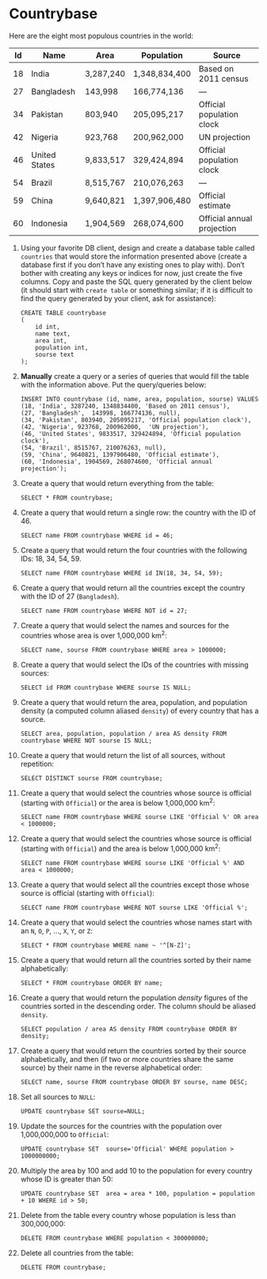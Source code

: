# Countrybase

Here are the eight most populous countries in the world: 

| Id | Name           | Area      | Population    | Source                     |
|----|----------------|-----------|---------------|----------------------------|
| 18 |  India         | 3,287,240 | 1,348,834,400 | Based on 2011 census       |
| 27 |  Bangladesh    | 143,998   | 166,774,136   | —                          |
| 34 |  Pakistan      | 803,940   | 205,095,217   | Official population clock  |
| 42 |  Nigeria       | 923,768   | 200,962,000   | UN projection              |
| 46 |  United States | 9,833,517 | 329,424,894   | Official population clock  |
| 54 |  Brazil        | 8,515,767 | 210,076,263   | —                          |
| 59 |  China         | 9,640,821 | 1,397,906,480 | Official estimate          |
| 60 |  Indonesia     | 1,904,569 | 268,074,600   | Official annual projection |

1. Using your favorite DB client, design and create a database table called `countries` that would store the information presented above (create a database first if you don’t have any existing ones to play with). Don’t bother with creating any keys or indices for now, just create the five columns. Copy and paste the SQL query generated by the client below (it should start with `create table` or something similar; if it is difficult to find the query generated by your client, ask for assistance):

    ```postgresql
    CREATE TABLE countrybase
    (
    	id int,
    	name text,
    	area int,
    	population int,
    	sourse text
    );
    ```

2. **Manually** create a query or a series of queries that would fill the table with the information above. Put the query/queries below:

    ```postgresql
    INSERT INTO countrybase (id, name, area, population, sourse) VALUES
    (18, 'India', 3287240, 1348834400, 'Based on 2011 census'),
    (27, 'Bangladesh',	143998,	166774136, null),
    (34, 'Pakistan', 803940, 205095217, 'Official population clock'),
    (42, 'Nigeria',	923768,	200962000,	'UN projection'),
    (46, 'United States', 9833517, 329424894, 'Official population clock'),
    (54, 'Brazil', 8515767, 210076263, null),
    (59, 'China', 9640821, 1397906480, 'Official estimate'),
    (60, 'Indonesia', 1904569, 268074600, 'Official annual projection');
    ```

3. Create a query that would return everything from the table:

    ```postgresql
    SELECT * FROM countrybase;
    ```

4. Create a query that would return a single row: the country with the ID of 46.

    ```postgresql
    SELECT name FROM countrybase WHERE id = 46;
    ```

5. Create a query that would return the four countries with the following IDs: 18, 34, 54, 59.

    ```postgresql
    SELECT name FROM countrybase WHERE id IN(18, 34, 54, 59);
    ```

6. Create a query that would return all the countries except the country with the ID of 27 (`Bangladesh`).

    ```postgresql
    SELECT name FROM countrybase WHERE NOT id = 27;
    ```

7. Create a query that would select the names and sources for the countries whose area is over 1,000,000 km<sup>2</sup>:

    ```postgresql
    SELECT name, sourse FROM countrybase WHERE area > 1000000;
    ```
    
8. Create a query that would select the IDs of the countries with missing sources:

    ```postgresql
    SELECT id FROM countrybase WHERE sourse IS NULL;
    ```
    
9. Create a query that would return the area, population, and population density (a computed column aliased `density`) of every country that has a source.

    ```postgresql
    SELECT area, population, population / area AS density FROM countrybase WHERE NOT sourse IS NULL;
    ```
    
10. Create a query that would return the list of all sources, without repetition:

    ```postgresql
    SELECT DISTINCT sourse FROM countrybase;
    ```

11. Create a query that would select the countries whose source is official (starting with `Official`) or the area is below 1,000,000 km<sup>2</sup>:

    ```postgresql
    SELECT name FROM countrybase WHERE sourse LIKE 'Official %' OR area < 1000000;
    ```

12. Create a query that would select the countries whose source is official (starting with `Official`) and the area is below 1,000,000 km<sup>2</sup>:

    ```postgresql
    SELECT name FROM countrybase WHERE sourse LIKE 'Official %' AND area < 1000000;
    ```
    
13. Create a query that would select all the countries except those whose source is official (starting with `Official`):

    ```postgresql
    SELECT name FROM countrybase WHERE NOT sourse LIKE 'Official %';
    ```
    
14. Create a query that would select the countries whose names start with an `N`, `O`, `P`, ..., `X`, `Y`, or `Z`:

    ```postgresql
    SELECT * FROM countrybase WHERE name ~ '^[N-Z]';
    ```
    
15. Create a query that would return all the countries sorted by their name alphabetically:

    ```postgresql
    SELECT * FROM countrybase ORDER BY name;
    ```

16. Create a query that would return the population _density_ figures of the countries sorted in the descending order. The column should be aliased `density`.

    ```postgresql
    SELECT population / area AS density FROM countrybase ORDER BY density;
    ```

17. Create a query that would return the countries sorted by their source alphabetically, and then (if two or more countries share the same source) by their name in the reverse alphabetical order:

    ```postgresql
    SELECT name, sourse FROM countrybase ORDER BY sourse, name DESC;
    ```
    
18. Set all sources to `NULL`:

    ```postgresql
    UPDATE countrybase SET sourse=NULL;
    ```
    
19. Update the sources for the countries with the population over 1,000,000,000 to `Official`:

    ```postgresql
    UPDATE countrybase SET  sourse='Official' WHERE population > 1000000000;
    ```
    
20. Multiply the area by 100 and add 10 to the population for every country whose ID is greater than 50:

    ```postgresql
    UPDATE countrybase SET  area = area * 100, population = population + 10 WHERE id > 50;
    ```

21. Delete from the table every country whose population is less than 300,000,000:

    ```postgresql
    DELETE FROM countrybase WHERE population < 300000000;
    ```

22. Delete all countries from the table:

    ```postgresql
    DELETE FROM countrybase;
    ```
    
